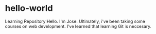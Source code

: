 # hello-world
Learning Repository
Hello. I'm Jose. Ultimately, i've been taking some courses on web development. I've learned that learning Git is neccesary.

